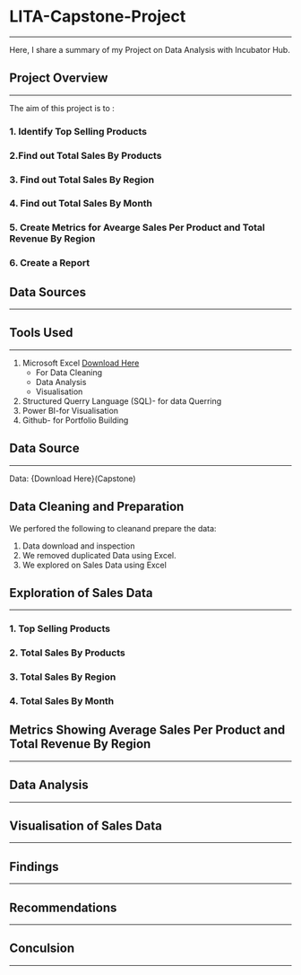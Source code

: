 # LITA-Capstone-Project
---
Here, I share a summary of my Project on Data Analysis with Incubator Hub.
## Project Overview
---
The aim of this project is to :

### 1. Identify Top Selling Products

### 2.Find out Total Sales By Products

### 3. Find out Total Sales By Region

### 4. Find out Total Sales By Month

### 5. Create Metrics for Avearge Sales Per Product and Total Revenue By Region

### 6. Create a Report

## Data Sources
---

## Tools Used
---

1. Microsoft Excel [Download Here](https://www.microsoft.com)
   * For Data Cleaning
   * Data Analysis
   * Visualisation
2. Structured Querry Language (SQL)- for data Querring
4. Power BI-for Visualisation
5. Github- for Portfolio Building

## Data Source
---
Data: {Download Here}(Capstone)

  
## Data Cleaning and Preparation
We perfored the following to cleanand prepare the data:
1. Data download and inspection
1. We removed duplicated Data using Excel.
2. We explored on Sales Data using Excel
   
## Exploration of Sales Data
---

### 1. Top Selling Products

### 2. Total Sales By Products

### 3. Total Sales By Region

### 4. Total Sales By Month

## Metrics Showing Average Sales Per Product and Total Revenue By Region 
---

## Data Analysis
---

## Visualisation of Sales Data
---

## Findings
---
## Recommendations
---

## Conculsion
---




##

